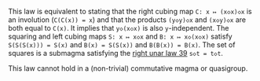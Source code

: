 This law is equivalent to stating that the right cubing map `C: x ↦ (x◇x)◇x` is an involution (`C(C(x)) = x`) and that the products `(y◇y)◇x` and `(x◇y)◇x` are both equal to `C(x)`.  It implies that `y◇(x◇x)` is also `y`-independent.  The squaring and left cubing maps `S: x ↦ x◇x` and `B: x ↦ x◇(x◇x)` satisfy `S(S(S(x))) = S(x)` and `B(x) = S(S(x))` and `B(B(x)) = B(x)`.  The set of squares is a submagma satisfying the [right unar law 39](https://teorth.github.io/equational_theories/implications/?39) `s◇t = t◇t`.

This law cannot hold in a (non-trivial) commutative magma or quasigroup.
